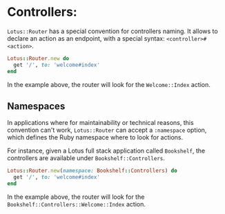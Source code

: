 # Controllers:

`Lotus::Router` has a special convention for controllers naming.
It allows to declare an action as an endpoint, with a special syntax: `<controller>#<action>`.

```ruby
Lotus::Router.new do
  get '/', to: 'welcome#index'
end
```

In the example above, the router will look for the `Welcome::Index` action.

## Namespaces

In applications where for maintainability or technical reasons, this convention
can't work, `Lotus::Router` can accept a `:namespace` option, which defines the
Ruby namespace where to look for actions.

For instance, given a Lotus full stack application called `Bookshelf`, the
controllers are available under `Bookshelf::Controllers`.

```ruby
Lotus::Router.new(namespace: Bookshelf::Controllers) do
  get '/', to: 'welcome#index'
end
```

In the example above, the router will look for the `Bookshelf::Controllers::Welcome::Index` action.

